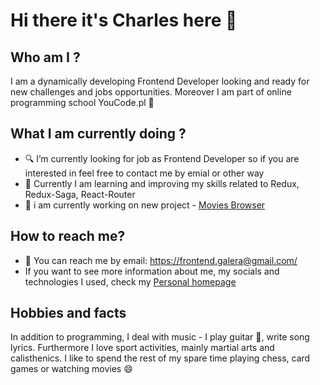 # Hi there it's Charles here 👋

## Who am I ?
I am a dynamically developing Frontend Developer looking and ready for new challenges and jobs opportunities. Moreover I am part of online programming school YouCode.pl :rocket:

## What I am currently doing ?

- :mag: I’m currently looking for job as Frontend Developer so if you are interested in feel free to contact me by emial or other way
- :book: Currently I am learning and improving my skills related to Redux, Redux-Saga, React-Router
- :hammer: i am currently working on new project - [Movies Browser](https://galerafrontend.github.io/Movies-browser/)
 
 ## How to reach me?
 
 - :e-mail: You can reach me by email: https://frontend.galera@gmail.com/
 - If you want to see more information about me, my socials and technologies I used, check my [Personal homepage](https://galerafrontend.github.io/My-personal-homepage/) 
 
 ## Hobbies and facts 
 
In addition to programming, I deal with music - I play guitar :guitar:, write song lyrics. Furthermore I love sport activities, mainly martial arts and calisthenics. I like to spend the rest of my spare time playing chess, card games or watching movies :smile:

